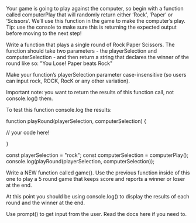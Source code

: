 Your game is going to play against the computer, so begin with a function called computerPlay that will randomly return either ‘Rock’, ‘Paper’ or ‘Scissors’. We’ll use this function in the game to make the computer’s play. Tip: use the console to make sure this is returning the expected output before moving to the next step!

Write a function that plays a single round of Rock Paper Scissors. The function should take two parameters - the playerSelection and computerSelection - and then return a string that declares the winner of the round like so: "You Lose! Paper beats Rock"

Make your function’s playerSelection parameter case-insensitive (so users can input rock, ROCK, RocK or any other variation).

Important note: you want to return the results of this function call, not console.log() them.

To test this function console.log the results:

function playRound(playerSelection, computerSelection) {

  // your code here!
  
}

const playerSelection = "rock";
const computerSelection = computerPlay();
console.log(playRound(playerSelection, computerSelection));

Write a NEW function called game(). Use the previous function inside of this one to play a 5 round game that keeps score and reports a winner or loser at the end.

At this point you should be using console.log() to display the results of each round and the winner at the end.

Use prompt() to get input from the user. Read the docs here if you need to.
